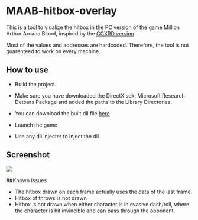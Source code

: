 # MAAB-hitbox-overlay

This is a tool to viualize the hitbox in the PC version of the game Million Arthur Arcana Blood, inspired by the <a href="https://www.reddit.com/r/Guiltygear/comments/42hql7/guilty_gear_xrd_pc_hitbox_overlay/" target="_blank">GGXRD version </a>

Most of the values and addresses are hardcoded. Therefore, the tool is not guarenteed to work on every machine.

## How to use
* Build the project. 
* Make sure you have downloaded the DirectX sdk, Microsoft Research Detours Package and added the paths to the Library Directories.
* You can download the built dll file <a href="https://drive.google.com/file/d/1KVRaZvgeML4hd1DrnxtmbYhUjvHjDHD9/view?usp=sharing">here</a>

* Launch the game
* Use any dll injecter to inject the dll


## Screenshot
<img src="https://i.imgur.com/MAjtpG3.png"/>

##Known Issues
* The hitbox drawn on each frame actually uses the data of the last frame.
* Hitbox of throws is not drawn
* Hitbox is not drawn when either character is in evasive dash/roll, where the character is hit invincible and can pass through the opponent.
